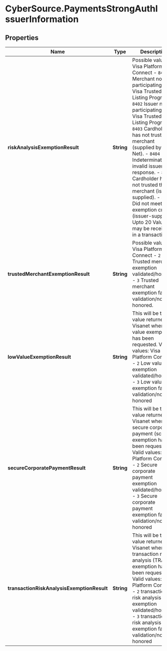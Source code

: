 # CyberSource.PaymentsStrongAuthIssuerInformation

## Properties
Name | Type | Description | Notes
------------ | ------------- | ------------- | -------------
**riskAnalysisExemptionResult** | **String** | Possible values: Visa Platform Connect - `8401` Merchant not participating in Visa Trusted Listing Program. - `8402` Issuer not participating in Visa Trusted Listing Program. - `8403` Cardholder has not trusted the merchant (supplied by Visa Net). - `8404` Indeterminate or invalid issuer response. - `8473` Cardholder has not trusted the merchant (issuer-supplied). - `8474` Did not meet the exemption criteria (issuer-supplied).  Upto 20 Values may be received in a transaction.  | [optional] 
**trustedMerchantExemptionResult** | **String** | Possible values: Visa Platform Connect - `2` Trusted merchant exemption validated/honored. - `3` Trusted merchant exemption failed validation/not honored.  | [optional] 
**lowValueExemptionResult** | **String** | This will be the value returned by Visanet when low value exemption has been requested.  Valid values: Visa Platform Connect - `2` Low value exemption validated/honored - `3` Low value exemption failed validation/not honored  | [optional] 
**secureCorporatePaymentResult** | **String** | This will be the value returned by Visanet when secure corporate payment (scp) exemption has been requested.  Valid values: Visa Platform Connect - `2` Secure corporate payment exemption validated/honored - `3` Secure corporate payment exemption failed validation/not honored  | [optional] 
**transactionRiskAnalysisExemptionResult** | **String** | This will be the value returned by Visanet when transaction risk analysis (TRA) exemption has been requested.    Valid values: Visa Platform Connect   - `2` transaction risk analysis (TRA) exemption validated/honored   - `3` transaction risk analysis (TRA) exemption failed validation/not honored  | [optional] 


